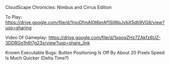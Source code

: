 CloudScape Chronicles: Nimbus and Cirrus Edition

To Play: https://drive.google.com/file/d/1njoDfmAI0t6erAf1SIWpJvbX5dti9VG8/view?usp=sharing

Video Of Gameplay: https://drive.google.com/file/d/1xpoqZHz7ZAkfz6UZ-3DDRGo1h6t7g23x/view?usp=share_link

Known Executable Bugs:
    Button Positioning Is Off By About 20 Pixels
    Speed Is Much Quicker (Delta Time?)
